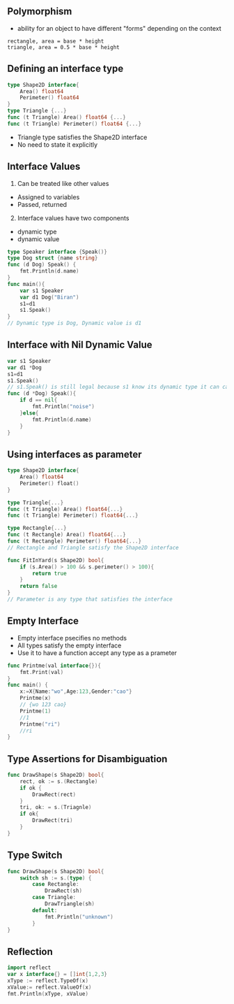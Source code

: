 ## Polymorphism
* ability for an object to have different "forms" depending on the context
```
rectangle, area = base * height
triangle, area = 0.5 * base * height
```
## Defining an interface type
```go 
type Shape2D interface{
    Area() float64
    Perimeter() float64
}
type Triangle {...}
func (t Triangle) Area() float64 {...}
func (t Triangle) Perimeter() float64 {...}
```
* Triangle type satisfies the Shape2D interface
* No need to state it explicitly

## Interface Values
1. Can be treated like other values
* Assigned to variables
* Passed, returned
2. Interface values have two components
* dynamic type
* dynamic value
```go
type Speaker interface {Speak()}
type Dog struct {name string}
func (d Dog) Speak() {
    fmt.Println(d.name)
}
func main(){
    var s1 Speaker
    var d1 Dog("Biran")
    s1=d1
    s1.Speak()
}
// Dynamic type is Dog, Dynamic value is d1
```

## Interface with Nil Dynamic Value
```go
var s1 Speaker
var d1 *Dog
s1=d1
s1.Speak()
// s1.Speak() is still legal because s1 know its dynamic type it can call Dog Speak mechod. But Speak need do some changes
func (d *Dog) Speak(){
    if d == nil{
        fmt.Println("noise")
    }else{
        fmt.Println(d.name)
    }
}
```

## Using interfaces as parameter
```go
type Shape2D interface{
    Area() float64
    Perimeter() float()
}

type Triangle{...}
func (t Triangle) Area() float64{...}
func (t Triangle) Perimeter() float64{...}

type Rectangle{...}
func (t Rectangle) Area() float64{...}
func (t Rectangle) Perimeter() float64{...}
// Rectangle and Triangle satisfy the Shape2D interface

func FitInYard(s Shape2D) bool{
    if (s.Area() > 100 && s.perimeter() > 100){
        return true
    }
    return false
}
// Parameter is any type that satisfies the interface
```

## Empty Interface
* Empty interface psecifies no methods
* All types satisfy the empty interface
* Use it to have a function accept any type as a prameter
```go
func Printme(val interface{}){
	fmt.Print(val)
}
func main() {
    x:=X{Name:"wo",Age:123,Gender:"cao"}
	Printme(x)
    // {wo 123 cao}
    Printme(1)
    //1
    Printme("ri")
    //ri
}
```

## Type Assertions for Disambiguation
```go
func DrawShape(s Shape2D) bool{
    rect, ok := s.(Rectangle)
    if ok {
        DrawRect(rect)
    }
    tri, ok: = s.(Triagnle)
    if ok{
        DrawRect(tri)
    }
}
```

## Type Switch
```go
func DrawShape(s Shape2D) bool{
    switch sh := s.(type) {
        case Rectangle:
            DrawRect(sh)
        case Triangle:
            DrawTriangle(sh)
        default:
            fmt.Println("unknown")
        }
}
```

## Reflection
```go
import reflect
var x interface{} = []int{1,2,3}
xType := reflect.TypeOf(x)
xValue:= reflect.ValueOf(x)
fmt.Println(xType, xValue)
```